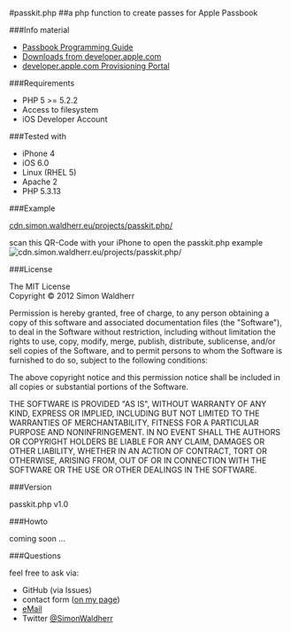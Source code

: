 #passkit.php
##a php function to create passes for Apple Passbook

###Info material

* [Passbook Programming Guide](https://developer.apple.com/library/prerelease/ios/#documentation/UserExperience/Conceptual/PassKit_PG/)
* [Downloads from developer.apple.com](https://developer.apple.com/downloads/index.action?name=Passbook)
* [developer.apple.com Provisioning Portal](https://developer.apple.com/ios/manage/passtypeids/ios/manage)

###Requirements

* PHP 5 >= 5.2.2
* Access to filesystem
* iOS Developer Account

###Tested with

* iPhone 4
* iOS 6.0
* Linux (RHEL 5)
* Apache 2
* PHP 5.3.13

###Example

[cdn.simon.waldherr.eu/projects/passkit.php/](http://cdn.simon.waldherr.eu/projects/passkit.php/)

scan this QR-Code with your iPhone to open the passkit.php example
<img src="http://cdn.simon.waldherr.eu/projects/passkit.php/example.png" alt="cdn.simon.waldherr.eu/projects/passkit.php/"/>

###License

The MIT License  
Copyright © 2012 Simon Waldherr  

Permission is hereby granted, free of charge, to any person obtaining a copy of this software and associated documentation files (the "Software"), to deal in the Software without restriction, including without limitation the rights to use, copy, modify, merge, publish, distribute, sublicense, and/or sell copies of the Software, and to permit persons to whom the Software is furnished to do so, subject to the following conditions:

The above copyright notice and this permission notice shall be included in all copies or substantial portions of the Software.

THE SOFTWARE IS PROVIDED "AS IS", WITHOUT WARRANTY OF ANY KIND, EXPRESS OR IMPLIED, INCLUDING BUT NOT LIMITED TO THE WARRANTIES OF MERCHANTABILITY, FITNESS FOR A PARTICULAR PURPOSE AND NONINFRINGEMENT. IN NO EVENT SHALL THE AUTHORS OR COPYRIGHT HOLDERS BE LIABLE FOR ANY CLAIM, DAMAGES OR OTHER LIABILITY, WHETHER IN AN ACTION OF CONTRACT, TORT OR OTHERWISE, ARISING FROM, OUT OF OR IN CONNECTION WITH THE SOFTWARE OR THE USE OR OTHER DEALINGS IN THE SOFTWARE.

###Version

passkit.php v1.0

###Howto

coming soon ...

###Questions

feel free to ask via:

* GitHub (via Issues)
* contact form ([on my page](http://simon.waldherr.eu/))
* [eMail](mailto:contact@simonwaldherr.de)
* Twitter [@SimonWaldherr](http://twitter.com/simonwaldherr)
